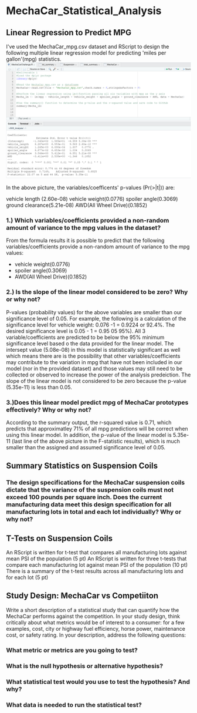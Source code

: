 # MechaCar_Statistical_Analysis
## Linear Regression to Predict MPG
I've used the MechaCar_mpg.csv dataset and RScript to design the following multiple linear regression model for predicting 'miles per gallon'(mpg) statistics.
<img src="readmepics/deliverable1_linear_regression.png">

In the above picture, the variables/coefficents' p-values (Pr(>|t|)) are: 

vehicle length (2.60e-08) 
vehicle weight(0.0776) 
spoiler angle(0.3069)
ground clearance(5.21e-08)
AWD(All Wheel Drive)(0.1852) 


### 1.) Which variables/coefficients provided a non-random amount of variance to the mpg values in the dataset?
From the formula results it is possible to predict that the following variables/coefficients provide a non-random amount of variance to the mpg values: 
 - vehicle weight(0.0776)
 - spoiler angle(0.3069)
 - AWD(All Wheel Drive)(0.1852) 

### 2.) Is the slope of the linear model considered to be zero? Why or why not?
P-values (probability values) for the above variables are smaller than our significance level of 0.05. For example, the following is a calculation of the significance level for vehicle weight: 0.076 -1 = 0.9224 or 92.4%. The desired significance level is 0.05 - 1 = 0.95 05 95%). All 3 variable/coefficients are predicted to be below the 95% minimum significance level based o the data provided for the linear model. The intersept value (5.08e-08) in this model is statistically significant as well which means there are is the possibility that other variables/coefficients may contribute to the variation in mpg that have not been included in our model (nor in the provided dataset) and those values may still need to be collected or observed to increase the power of the analysis predeiction. The slope of the linear model is not considered to be zero because the p-value (5.35e-11) is less than 0.05. 


### 3.)Does this linear model predict mpg of MechaCar prototypes effectively? Why or why not?

According to the summary output, the r-squared value is 0.71, which predicts that approximatley 71% of all mpg predictions will be correct when using this linear model. In addition, the p-value of the linear model is 5.35e-11 (last line of the above picture in the F-statistic results), which is much smaller than the assigned and assumed significance level of 0.05.

## Summary Statistics on Suspension Coils

### The design specifications for the MechaCar suspension coils dictate that the variance of the suspension coils must not exceed 100 pounds per square inch. Does the current manufacturing data meet this design specification for all manufacturing lots in total and each lot individually? Why or why not?


## T-Tests on Suspension Coils
An RScript is written for t-test that compares all manufacturing lots against mean PSI of the population (5 pt)
An RScript is written for three t-tests that compare each manufacturing lot against mean PSI of the population (10 pt)
There is a summary of the t-test results across all manufacturing lots and for each lot (5 pt)

## Study Design: MechaCar vs Competiiton

Write a short description of a statistical study that can quantify how the MechaCar performs against the competition. In your study design, think critically about what metrics would be of interest to a consumer: for a few examples, cost, city or highway fuel efficiency, horse power, maintenance cost, or safety rating.
In your description, address the following questions:
### What metric or metrics are you going to test?
### What is the null hypothesis or alternative hypothesis?
### What statistical test would you use to test the hypothesis? And why?
### What data is needed to run the statistical test?
